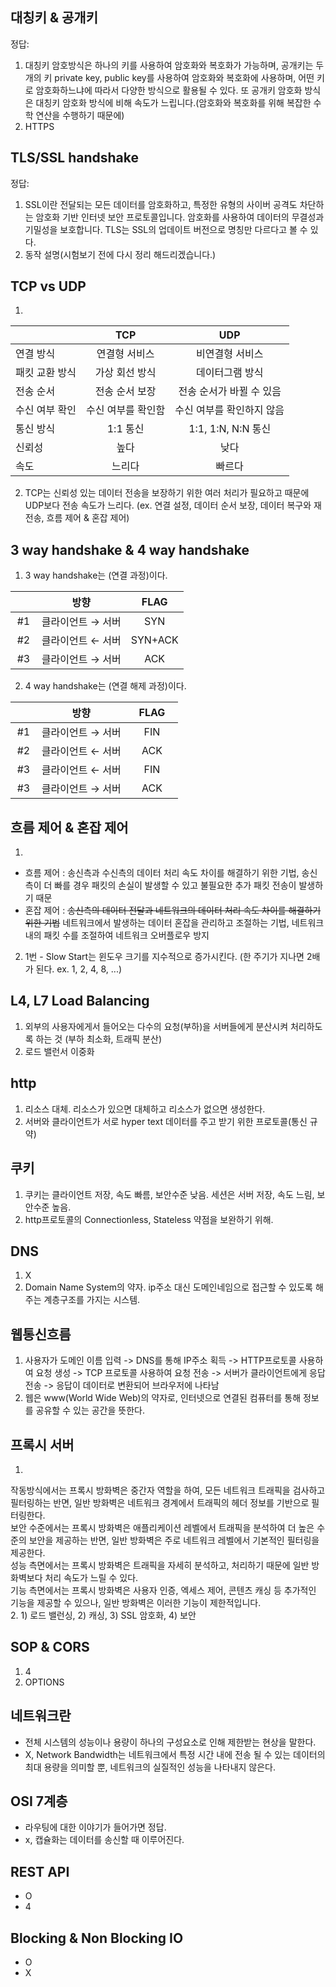 ## 대칭키 & 공개키
정답:
1. 대칭키 암호방식은 하나의 키를 사용하여 암호화와 복호화가 가능하며, 공개키는 두 개의 키 private key, public key를 사용하여 암호화와 복호화에 사용하며, 어떤 키로 암호화하느냐에 따라서 다양한 방식으로 활용될 수 있다. 또 공개키 암호화 방식은 대칭키 암호화 방식에 비해 속도가 느립니다.(암호화와 복호화를 위해 복잡한 수학 연산을 수행하기 때문에)
2. HTTPS

## TLS/SSL handshake
정답:
1. SSL이란 전달되는 모든 데이터를 암호화하고, 특정한 유형의 사이버 공격도 차단하는 암호화 기반 인터넷 보안 프로토콜입니다. 암호화를 사용하여 데이터의 무결성과 기밀성을 보호합니다. TLS는 SSL의 업데이트 버전으로 명칭만 다르다고 볼 수 있다.
2. 동작 설명(시험보기 전에 다시 정리 해드리겠습니다.)

## TCP vs UDP
1. 

||&nbsp;&nbsp;&nbsp;TCP&nbsp;&nbsp;&nbsp;|&nbsp;&nbsp;&nbsp;UDP&nbsp;&nbsp;&nbsp;|
|:-------------|:--------:|:--------:|
|연결 방식|연결형 서비스|비연결형 서비스|
|패킷 교환 방식|가상 회선 방식|데이터그램 방식|
|전송 순서|전송 순서 보장|전송 순서가 바뀔 수 있음|
|수신 여부 확인|수신 여부를 확인함|수신 여부를 확인하지 않음|
|통신 방식|1:1 통신|1:1, 1:N, N:N 통신|
|신뢰성|높다|낮다|
|속도|느리다|빠르다|
2. TCP는 신뢰성 있는 데이터 전송을 보장하기 위한 여러 처리가 필요하고 때문에 UDP보다 전송 속도가 느리다. (ex. 연결 설정, 데이터 순서 보장, 데이터 복구와 재전송, 흐름 제어 & 혼잡 제어)

## 3 way handshake & 4 way handshake
1. 3 way handshake는 (연결 과정)이다.

|&nbsp;&nbsp;&nbsp;&nbsp;&nbsp;&nbsp;|&nbsp;&nbsp;&nbsp;방향&nbsp;&nbsp;&nbsp;|&nbsp;&nbsp;&nbsp;FLAG&nbsp;&nbsp;&nbsp;|
|:--------:|:--------:|:--------:|
|#1|클라이언트 &rightarrow; 서버 |SYN|
|#2|클라이언트 &leftarrow; 서버 |SYN+ACK|
|#3|클라이언트 &rightarrow; 서버 |ACK|

2. 4 way handshake는 (연결 해제 과정)이다.

|&nbsp;&nbsp;&nbsp;&nbsp;&nbsp;&nbsp;|&nbsp;&nbsp;&nbsp;방향&nbsp;&nbsp;&nbsp;|&nbsp;&nbsp;&nbsp;FLAG&nbsp;&nbsp;&nbsp;|
|:--------:|:--------:|:--------:|
|#1|클라이언트 &rightarrow; 서버 |FIN|
|#2|클라이언트 &leftarrow; 서버 |ACK|
|#3|클라이언트 &leftarrow; 서버 |FIN|
|#3|클라이언트 &rightarrow; 서버 |ACK|

## 흐름 제어 & 혼잡 제어
1. 
- 흐름 제어 : 송신측과 수신측의 데이터 처리 속도 차이를 해결하기 위한 기법, 송신측이 더 빠를 경우 패킷의 손실이 발생할 수 있고 불필요한 추가 패킷 전송이 발생하기 때문
- 혼잡 제어 : ~~송신측의 데이터 전달과 네트워크의 데이터 처리 속도 차이를 해결하기 위한 기법~~ 네트워크에서 발생하는 데이터 혼잡을 관리하고 조절하는 기법, 네트워크 내의 패킷 수를 조절하여 네트워크 오버플로우 방지 
2. 1번 - Slow Start는 윈도우 크기를 지수적으로 증가시킨다. (한 주기가 지나면 2배가 된다. ex. 1, 2, 4, 8, ...)

## L4, L7 Load Balancing
1. 외부의 사용자에게서 들어오는 다수의 요청(부하)을 서버들에게 분산시켜 처리하도록 하는 것 (부하 최소화, 트래픽 분산)
2. 로드 밸런서 이중화

## http
1. 리소스 대체. 리소스가 있으면 대체하고 리소스가 없으면 생성한다.
2. 서버와 클라이언트가 서로 hyper text 데이터를 주고 받기 위한 프로토콜(통신 규약)

## 쿠키
1. 쿠키는 클라이언트 저장, 속도 빠름, 보안수준 낮음. 세션은 서버 저장, 속도 느림, 보안수준 높음.
2. http프로토콜의 Connectionless, Stateless 약점을 보완하기 위해.

## DNS
1. X
2. Domain Name System의 약자. ip주소 대신 도메인네임으로 접근할 수 있도록 해주는 계층구조를 가지는 시스템.

## 웹통신흐름
1. 사용자가 도메인 이름 입력 -> DNS를 통해 IP주소 획득 -> HTTP프로토콜 사용하여 요청 생성 -> TCP 프로토콜 사용하여 요청 전송 -> 서버가 클라이언트에게 응답 전송 -> 응답이 데이터로 변환되어 브라우저에 나타남
2. 웹은 www(World Wide Web)의 약자로, 인터넷으로 연결된 컴퓨터를 통해 정보를 공유할 수 있는 공간을 뜻한다.

## 프록시 서버
1. 
작동방식에서는 프록시 방화벽은 중간자 역할을 하여, 모든 네트워크 트래픽을 검사하고 필터링하는 반면, 일반 방화벽은 네트워크 경계에서 트래픽의 헤더 정보를 기반으로 필터링한다. <br/>
보안 수준에서는 프록시 방화벽은 애플리케이션 레벨에서 트래픽을 분석하여 더 높은 수준의 보안을 제공하는 반면, 일반 방화벽은 주로 네트워크 레벨에서 기본적인 필터링을 제공한다. <br/>
성능 측면에서는 프록시 방화벽은 트래픽을 자세히 분석하고, 처리하기 때문에 일반 방화벽보다 처리 속도가 느릴 수 있다. <br/>
기능 측면에서는 프록시 방화벽은 사용자 인증, 엑세스 제어, 콘텐츠 캐싱 등 추가적인 기능을 제공할 수 있으나, 일반 방화벽은 이러한 기능이 제한적입니다. <br/>
2. 1) 로드 밸런싱, 2) 캐싱, 3) SSL 암호화, 4) 보안

## SOP & CORS
1. 4
2. OPTIONS


## 네트워크란

- 전체 시스템의 성능이나 용량이 하나의 구성요소로 인해 제한받는 현상을 말한다.
- X, Network Bandwidth는 네트워크에서 특정 시간 내에 전송 될 수 있는 데이터의 최대 용량을 의미할 뿐, 네트워크의 실질적인 성능을 나타내지 않은다.

## OSI 7계층

- 라우팅에 대한 이야기가 들어가면 정답.
- x, 캡슐화는 데이터를 송신할 때 이루어진다.

## REST API

- O
- 4 

## Blocking & Non Blocking IO

- O
- X
